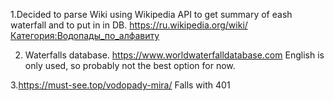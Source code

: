1.Decided to parse Wiki using Wikipedia API to get summary of eash waterfall and to put in in DB.
https://ru.wikipedia.org/wiki/Категория:Водопады_по_алфавиту

2. Waterfalls database. https://www.worldwaterfalldatabase.com
English is only used, so probably not the best option for now.

3.https://must-see.top/vodopady-mira/
Falls with 401

